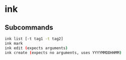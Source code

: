 # ink


## Subcommands

```bash
ink list [-t tag1 -t tag2]
ink mark
ink edit (expects arguments)
ink create (expects no arguments, uses YYYYMMDDHHMM)
```
